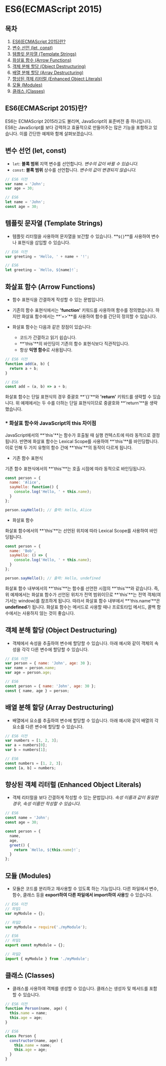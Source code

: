 # ES6(ECMAScript 2015)

## 목차

1. [ES6(ECMAScript 2015)란?](#ES6(ECMAScript-2015)란?)
2. [변수 선언 (let, const)](#변수-선언-let-const)
3. [템플릿 문자열 (Template Strings)](#템플릿-문자열-template-strings)
4. [화살표 함수 (Arrow Functions)](#화살표-함수-arrow-functions)
5. [객체 분해 할당 (Object Destructuring)](#객체-분해-할당-object-destructuring)
6. [배열 분해 할당 (Array Destructuring)](#배열-분해-할당-array-destructuring)
7. [향상된 객체 리터럴 (Enhanced Object Literals)](#향상된-객체-리터럴-enhanced-object-literals)
8. [모듈 (Modules)](#모듈-modules)
9. [클래스 (Classes)](#클래스-classes)

## ES6(ECMAScript 2015)란?
ES6는 ECMAScript 2015라고도 불리며, JavaScript의 표준버전 중 하나입니다. ES6는 JavaScript를 보다 강력하고 효율적으로 만들어주는 많은 기능을 포함하고 있습니다. 이를 간단한 예제와 함께 살펴보겠습니다.

## 변수 선언 (let, const)

- `let`: **블록 범위** 지역 변수를 선언합니다. *변수의 값이 바뀔 수 있습니다.*
- `const`: **블록 범위** 상수를 선언합니다. *변수의 값이 변경되지 않습니다.*

```javascript
// ES6 이전
var name = 'John';
var age = 30;

// ES6
let name = 'John';
const age = 30;
```

## 템플릿 문자열 (Template Strings)

- 템플릿 리터럴을 사용하여 문자열을 보간할 수 있습니다. **`${}`**를 사용하여 변수나 표현식을 삽입할 수 있습니다.

```javascript
// ES6 이전
var greeting = 'Hello, ' + name + '!';

// ES6
let greeting = `Hello, ${name}!`;
```

## 화살표 함수 (Arrow Functions)

- 함수 표현식을 간결하게 작성할 수 있는 문법입니다.
- 기존의 함수 표현식에서는 **'function'** 키워드를 사용하여 함수를 정의했습니다. 하지만 화살표 함수에서는 **'=>'**를 사용하여 함수를 간단히 정의할 수 있습니다.
- 화살표 함수는 다음과 같은 장점이 있습니다:

    - 코드가 간결하고 읽기 쉽습니다.
    - **'this'**의 바인딩이 기존의 함수 표현식보다 직관적입니다.
    - 항상 **익명 함수**로 사용됩니다.

```javascript
// ES6 이전
function add(a, b) {
  return a + b;
}

// ES6
const add = (a, b) => a + b;
```

화살표 함수는 단일 표현식의 경우 중괄호 **'{}'**와 **'return'** 키워드를 생략할 수 있습니다. 위 예제에서는 두 수를 더하는 단일 표현식이므로 중괄호와  **'return'**을 생략했습니다.

### * 화살표 함수와 JavaScript의 this 차이점

JavaScript에서의 **'this'**는 함수가 호출될 때 실행 컨텍스트에 따라 동적으로 결정됩니다. 반면에 화살표 함수는 Lexical Scope를 사용하여 **'this'**를 바인딩합니다. 이로 인해 두 가지 유형의 함수 간에 **'this'**의 동작이 다르게 됩니다.

- 기존 함수 표현식

기존 함수 표현식에서의 **'this'**는 호출 시점에 따라 동적으로 바인딩됩니다.

```javascript
const person = {
  name: 'Alice',
  sayHello: function() {
    console.log('Hello, ' + this.name);
  }
};

person.sayHello(); // 출력: Hello, Alice
```

- 화살표 함수

화살표 함수에서의 **'this'**는 선언된 위치에 따라 Lexical Scope를 사용하여 바인딩됩니다.

```javascript
const person = {
  name: 'Bob',
  sayHello: () => {
    console.log('Hello, ' + this.name);
  }
};

person.sayHello(); // 출력: Hello, undefined
```

화살표 함수 내부에서의 **'this'**는 함수를 선언한 시점의 **'this'**와 같습니다. 즉, 위 예제에서는 화살표 함수가 선언된 위치가 전역 범위이므로 **'this'**는 전역 객체(여기서는 window)를 참조하게 됩니다. 따라서 화살표 함수 내부에서 **'this.name'**은 **undefined**가 됩니다.
화살표 함수는 메서드로 사용할 때나 프로토타입 메서드, 콜백 함수에서는 사용하지 않는 것이 좋습니다.

## 객체 분해 할당 (Object Destructuring)

- 객체에서 속성을 추출하여 변수에 할당할 수 있습니다. 아래 예시와 같이 객체의 속성을 각각 다른 변수에 할당할 수 있습니다.

```javascript
// ES6 이전
var person = { name: 'John', age: 30 };
var name = person.name;
var age = person.age;

// ES6
const person = { name: 'John', age: 30 };
const { name, age } = person;
```

## 배열 분해 할당 (Array Destructuring)

- 배열에서 요소를 추출하여 변수에 할당할 수 있습니다. 아래 예시와 같이 배열의 각 요소를 다른 변수에 할당할 수 있습니다.

```javascript
// ES6 이전
var numbers = [1, 2, 3];
var a = numbers[0];
var b = numbers[1];

// ES6
const numbers = [1, 2, 3];
const [a, b] = numbers;
```

## 향상된 객체 리터럴 (Enhanced Object Literals)

- 객체 리터럴을 보다 간결하게 작성할 수 있는 문법입니다. *속성 이름과 값이 동일한 경우, 속성 이름만 작성할 수 있습니다.*

```javascript
// ES6
const name = 'John';
const age = 30;

const person = {
  name,
  age,
  greet() {
    return `Hello, ${this.name}!`;
  }
};
```

## 모듈 (Modules)

- 모듈은 코드를 분리하고 재사용할 수 있도록 하는 기능입니다. 다른 파일에서 변수, 함수, 클래스 등을 **export하여 다른 파일에서 import하여 사용**할 수 있습니다.

```javascript
// ES6 이전
// 파일1
var myModule = {};

// 파일2
var myModule = require('./myModule');

// ES6
// 파일1
export const myModule = {};

// 파일2
import { myModule } from './myModule';
```

## 클래스 (Classes)

- 클래스를 사용하여 객체를 생성할 수 있습니다. 클래스는 생성자 및 메서드를 포함할 수 있습니다.

```javascript
// ES6 이전
function Person(name, age) {
  this.name = name;
  this.age = age;
}

// ES6
class Person {
  constructor(name, age) {
    this.name = name;
    this.age = age;
  }
}
```